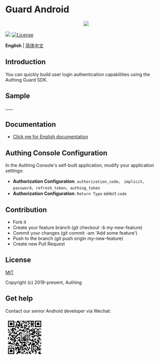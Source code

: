 # Guard Android

<div align=center>
  <img width="250" src="https://files.authing.co/authing-console/authing-logo-new-20210924.svg" />
</div>

<a href="https://forum.authing.cn/" target="_blank"><img src="https://img.shields.io/badge/chat-forum-blue" /></a>
<a href="https://opensource.org/licenses/MIT" target="_blank"><img src="https://img.shields.io/badge/License-MIT-success" alt="License"></a>

**English** | [简体中文](./README.zh-CN.md)

## Introduction

You can quickly build user login authentication capabilities using the Authing Guard SDK.

## Sample

<img src="https://cdn.authing.co/authing-docs-v2/1.3.88/assets/img/standard.fd9833cd.png" alt="drawing" style="zoom: 33%;" />

## Documentation

- [Click me for English documentation](https://docs.authing.cn/v2/en/reference/sdk-for-android/)

## Authing Console Configuration

In the Authing Console's self-built application, modify your application settings:

- **Authorization Configuration**: `authorization_code`、 `implicit`、 `password`、`refresh_token`、`authing_token`
- **Authorization Configuration**: `Return Type` select `code`

## Contribution

- Fork it
- Create your feature branch (git checkout -b my-new-feature)
- Commit your changes (git commit -am 'Add some feature')
- Push to the branch (git push origin my-new-feature)
- Create new Pull Request

## License

[MIT](https://opensource.org/licenses/MIT)

Copyright (c) 2019-present, Authing

## Get help

Contact our senior Android developer via Wechat:

<img width="120" src="./doc/images/zhongjiahui.jpg">